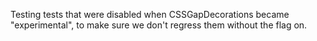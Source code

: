 Testing tests that were disabled when CSSGapDecorations became "experimental",
to make sure we don't regress them without the flag on.
